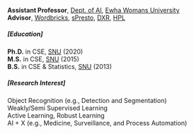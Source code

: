 **Assistant Professor**, [Dept. of AI](https://ai.ewha.ac.kr/deptai/index.do), [Ewha Womans University](http://www.ewha.ac.kr/ewha/index.do)<br>
**Advisor**, [Wordbricks](https://wordbricks.super.site/), [sPresto](https://www.spresto.net/), [DXR](https://www.dxr-ai.com/), [HPL](https://hplab.co.kr/)

<!-- ##### <u>Education</u> -->
##### [Education]
**Ph.D.** in CSE, [SNU](https://www.snu.ac.kr/) (2020)<br>
**M.S.** in CSE, [SNU](https://www.snu.ac.kr/) (2015)<br>
**B.S.** in CSE & Statistics, [SNU](https://www.snu.ac.kr/) (2013)

##### [Research Interest]
Object Recognition (e.g., Detection and Segmentation)<br>
Weakly/Semi Supervised Learning<br>
Active Learning, Robust Learning<br>
AI + X (e.g., Medicine, Surveillance, and Process Automation)
